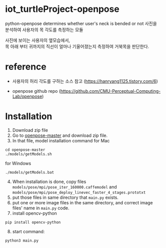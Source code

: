 # iot_turtleProject-openpose
python-openpose determines whether user's neck is bended or not
사진을 분석하여 사용자의 목 각도를 측정하는 모듈

사진에 보이는 사용자의 옆모습에서, <br>
목 아래 부터 귀까지의 직선이 얼마나 기울어졌는지 측정하여 거북목을 판단한다.

# reference
- 사용자의 허리 각도를 구하는 소스 참고
(https://hanryang1125.tistory.com/6)

- openpose github repo 
(https://github.com/CMU-Perceptual-Computing-Lab/openpose)

# Installation
1. Download zip file
2. Go to [openpose-master](https://github.com/CMU-Perceptual-Computing-Lab/openpose) and download zip file.
3. In that file, model installation command 
for Mac
```
cd openpose-master
./models/getModels.sh
```
for Windows
```
./models/getModels.bat
```
4. When installation is done, copy files `models/pose/mpi/pose_iter_160000.caffemodel` and `models/pose/mpi/pose_deploy_linevec_faster_4_stages.prototxt`
5. put those files in same directory that `main.py` exists.
6. put one or more image files in the same directory, and correct image files' name in `main.py` code.
7. install opencv-python
```
pip install opencv-python
```
8. start command:
```
python3 main.py
```
